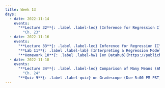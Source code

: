 ```yaml
---
title: Week 13
days:
  - date: 2022-11-14
    events:
      "**Lecture 32**{: .label .label-lec} [Inference for Regression I](https://ph142-ucb.github.io/fa22/src/lec/032_Inference-for-regression.pdf)":
        "Ch. 23"
  - date: 2022-11-16
    events:
      "**Lecture 33**{: .label .label-lec} Inference for Regression II": 
      "**Lab 11**{: .label .label-lab} [Interpreting a Regression Model](https://publichealth.datahub.berkeley.edu/hub/user-redirect/git-pull?repo=https%3A%2F%2Fgithub.com%2Fph142-ucb%2Fph142-fa22&urlpath=rstudio%2F&branch=main) (Due November 18)":
      "**Homework 10**{: .label .label-hw} [on Datahub](https://publichealth.datahub.berkeley.edu/hub/user-redirect/git-pull?repo=https%3A%2F%2Fgithub.com%2Fph142-ucb%2Fph142-fa22&urlpath=rstudio%2F&branch=main)":
  - date: 2022-11-18
    events:
      "**Lecture 34**{: .label .label-lec} Comparison of Many Means (ANOVA)":
        "Ch. 24"
      "**Quiz 9**{: .label .label-quiz} on Gradescope (Due 5:00 PM PST))":
---
```

